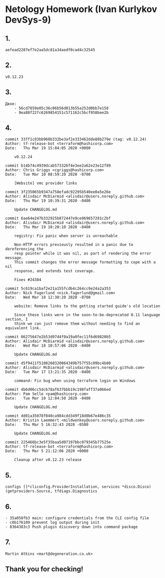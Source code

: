 # Netology Homework (Ivan Kurlykov DevSys-9)

## 1.
    aefead2207ef7e2aa5dc81a34aedf0cad4c32545
## 2. 
    v0.12.23
## 3. 
    Двое:
        - 56cd7859e05c36c06b56d013b55a252d0bb7e158
        - 9ea88f22fc6269854151c571162c5bcf958bee2b
## 4. 

    commit 33ff1c03bb960b332be3af2e333462dde88b279e (tag: v0.12.24)
    Author: tf-release-bot <terraform@hashicorp.com>
    Date:   Thu Mar 19 15:04:05 2020 +0000
    
        v0.12.24
    
    commit b14b74c4939dcab573326f4e3ee2a62e23e12f89
    Author: Chris Griggs <cgriggs@hashicorp.com>
    Date:   Tue Mar 10 08:59:20 2020 -0700
    
        [Website] vmc provider links
    
    commit 3f235065b9347a758efadc92295b540ee0a5e26e
    Author: Alisdair McDiarmid <alisdair@users.noreply.github.com>
    Date:   Thu Mar 19 10:39:31 2020 -0400
    
        Update CHANGELOG.md
    
    commit 6ae64e247b332925b872447e9ce869657281c2bf
    Author: Alisdair McDiarmid <alisdair@users.noreply.github.com>
    Date:   Thu Mar 19 10:20:10 2020 -0400
    
        registry: Fix panic when server is unreachable
    
        Non-HTTP errors previously resulted in a panic due to dereferencing the
        resp pointer while it was nil, as part of rendering the error message.
        This commit changes the error message formatting to cope with a nil
        response, and extends test coverage.
    
        Fixes #24384
    
    commit 5c619ca1baf2e21a155fcdb4c264cc9e24a2a353
    Author: Nick Fagerlund <nick.fagerlund@gmail.com>
    Date:   Wed Mar 18 12:30:20 2020 -0700
    
        website: Remove links to the getting started guide's old location
    
        Since these links were in the soon-to-be-deprecated 0.11 language section, I
        think we can just remove them without needing to find an equivalent link.
    
    commit 06275647e2b53d97d4f0a19a0fec11f6d69820b5
    Author: Alisdair McDiarmid <alisdair@users.noreply.github.com>
    Date:   Wed Mar 18 10:57:06 2020 -0400
    
        Update CHANGELOG.md
    
    commit d5f9411f5108260320064349b757f55c09bc4b80
    Author: Alisdair McDiarmid <alisdair@users.noreply.github.com>
    Date:   Tue Mar 17 13:21:35 2020 -0400
    
        command: Fix bug when using terraform login on Windows
    
    commit 4b6d06cc5dcb78af637bbb19c198faff37a066ed
    Author: Pam Selle <pam@hashicorp.com>
    Date:   Tue Mar 10 12:04:50 2020 -0400
    
        Update CHANGELOG.md
    
    commit dd01a35078f040ca984cdd349f18d0b67e486c35
    Author: Kristin Laemmert <mildwonkey@users.noreply.github.com>
    Date:   Thu Mar 5 16:32:43 2020 -0500
    
        Update CHANGELOG.md
    
    commit 225466bc3e5f35baa5d07197bbc079345b77525e
    Author: tf-release-bot <terraform@hashicorp.com>
    Date:   Thu Mar 5 21:12:06 2020 +0000
    
        Cleanup after v0.12.23 release

## 5. 
    configs []*cliconfig.ProviderInstallation, services *disco.Disco) (getproviders.Source, tfdiags.Diagnostics
## 6. 

    - 35a058fb3 main: configure credentials from the CLI config file
    - c0b176109 prevent log output during init
    - 8364383c3 Push plugin discovery down into command package

## 7.  
    Martin Atkins <mart@degeneration.co.uk>
    
## Thank you for checking!
